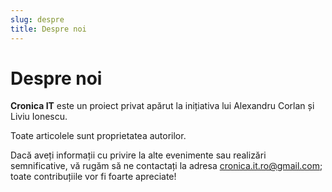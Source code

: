 ```yaml
---
slug: despre
title: Despre noi
---
```


# Despre noi

**Cronica IT** este un proiect privat apărut la inițiativa lui
Alexandru Corlan și Liviu Ionescu.

Toate articolele sunt proprietatea autorilor.

Dacă aveți informații cu privire la alte evenimente sau
realizări semnificative,
vă rugăm să ne contactați la adresa
[cronica.it.ro@gmail.com](mailto:cronica.it.ro@gmail.com);
toate contribuțiile vor fi foarte apreciate!
